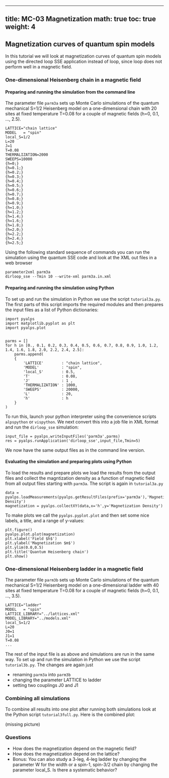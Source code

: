 
---
title: MC-03 Magnetization
math: true
toc: true
weight: 4
---

## Magnetization curves of quantum spin models

In this tutorial we will look at magnetization curves of quantum spin models using the directed loop SSE application instead of loop, since loop does not perform well in a magnetic field.

### One-dimensional Heisenberg chain in a magnetic field

#### Preparing and running the simulation from the command line

The parameter file `parm3a` sets up Monte Carlo simulations of the quantum mechanical S=1/2 Heisenberg model on a one-dimensional chain with 20 sites at fixed temperature T=0.08 for a couple of magnetic fields (h=0, 0.1, ..., 2.5).

    LATTICE="chain lattice" 
    MODEL   = "spin"
    local_S=1/2
    L=20
    J=1
    T=0.08
    THERMALIZATION=2000
    SWEEPS=10000
    {h=0;}
    {h=0.1;}
    {h=0.2;}
    {h=0.3;}
    {h=0.4;}
    {h=0.5;}
    {h=0.6;}
    {h=0.7;}
    {h=0.8;}
    {h=0.9;}
    {h=1.0;}
    {h=1.2;}
    {h=1.4;}
    {h=1.6;}
    {h=1.8;}
    {h=2.0;}
    {h=2.2;}
    {h=2.4;}
    {h=2.5;}
    
Using the following standard sequence of commands you can run the simulation using the quantum SSE code and look at the XML out files in a web browser

    parameter2xml parm3a
    dirloop_sse --Tmin 10 --write-xml parm3a.in.xml
    
#### Preparing and running the simulation using Python

To set up and run the simulation in Python we use the script `tutorial3a.py`. The first parts of this script imports the required modules and then prepares the input files as a list of Python dictionaries:

    import pyalps
    import matplotlib.pyplot as plt
    import pyalps.plot


    parms = []
    for h in [0., 0.1, 0.2, 0.3, 0.4, 0.5, 0.6, 0.7, 0.8, 0.9, 1.0, 1.2, 1.4, 1.6, 1.8, 2.0, 2.2, 2.4, 2.5]:
        parms.append(
        { 
            'LATTICE'        : "chain lattice", 
            'MODEL'          : "spin",
            'local_S'        : 0.5,
            'T'              : 0.08,
            'J'              : 1 ,
            'THERMALIZATION' : 1000,
            'SWEEPS'         : 20000,
            'L'              : 20,
            'h'              : h
        }
    )
    
To run this, launch your python interpreter using the convenience scripts `alpspython` or `vispython`.
We next convert this into a job file in XML format and run the `dirloop_sse` simulation:

    input_file = pyalps.writeInputFiles('parm3a',parms)
    res = pyalps.runApplication('dirloop_sse',input_file,Tmin=5)
    
We now have the same output files as in the command line version.

#### Evaluating the simulation and preparing plots using Python

To load the results and prepare plots we load the results from the output files and collect the magntization density as a function of magnetic field from all output files starting with `parm3a`. The script is again in `tutorial3a.py`

    data = pyalps.loadMeasurements(pyalps.getResultFiles(prefix='parm3a'),'Magnetization Density')
    magnetization = pyalps.collectXY(data,x='h',y='Magnetization Density')

To make plots we call the `pyalps.pyplot.plot` and then set some nice labels, a title, and a range of y-values:

    plt.figure()
    pyalps.plot.plot(magnetization)
    plt.xlabel('Field $h$')
    plt.ylabel('Magnetization $m$')
    plt.ylim(0.0,0.5)
    plt.title('Quantum Heisenberg chain')
    plt.show()
    
### One-dimensional Heisenberg ladder in a magnetic field

The parameter file `parm3b` sets up Monte Carlo simulations of the quantum mechanical S=1/2 Heisenberg model on a one-dimensional ladder with 40 sites at fixed temperature T=0.08 for a couple of magnetic fields (h=0, 0.1, ..., 3.5).

    LATTICE="ladder" 
    MODEL   = "spin"
    LATTICE_LIBRARY="../lattices.xml" 
    MODEL_LIBRARY="../models.xml"
    local_S=1/2
    L=20
    J0=1
    J1=1
    T=0.08
    ...
    
The rest of the input file is as above and simulations are run in the same way.
To set up and run the simulation in Python we use the script `tutorial3b.py`. The changes are again just

- renaming `parm3a` into `parm3b`
- changing the parameter LATTICE to ladder
- setting two couplings J0 and J1

### Combining all simulations

To combine all results into one plot after running both simulations look at the Python script `tutorial3full.py`. Here is the combined plot:

(missing picture)

### Questions

- How does the magnetization depend on the magnetic field?
- How does the magnetization depend on the lattice?
- Bonus: You can also study a 3-leg, 4-leg ladder by changing the parameter W for the width or a spin-1, spin-3/2 chain by changing the parameter local_S. Is there a systematic behavior?

